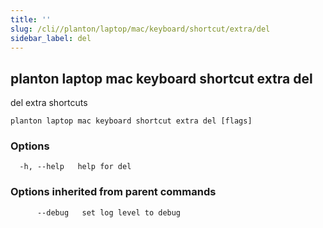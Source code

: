 ```yaml
---
title: ''
slug: /cli//planton/laptop/mac/keyboard/shortcut/extra/del
sidebar_label: del
---
```

## planton laptop mac keyboard shortcut extra del

del extra shortcuts

```
planton laptop mac keyboard shortcut extra del [flags]
```

### Options

```
  -h, --help   help for del
```

### Options inherited from parent commands

```
      --debug   set log level to debug
```

